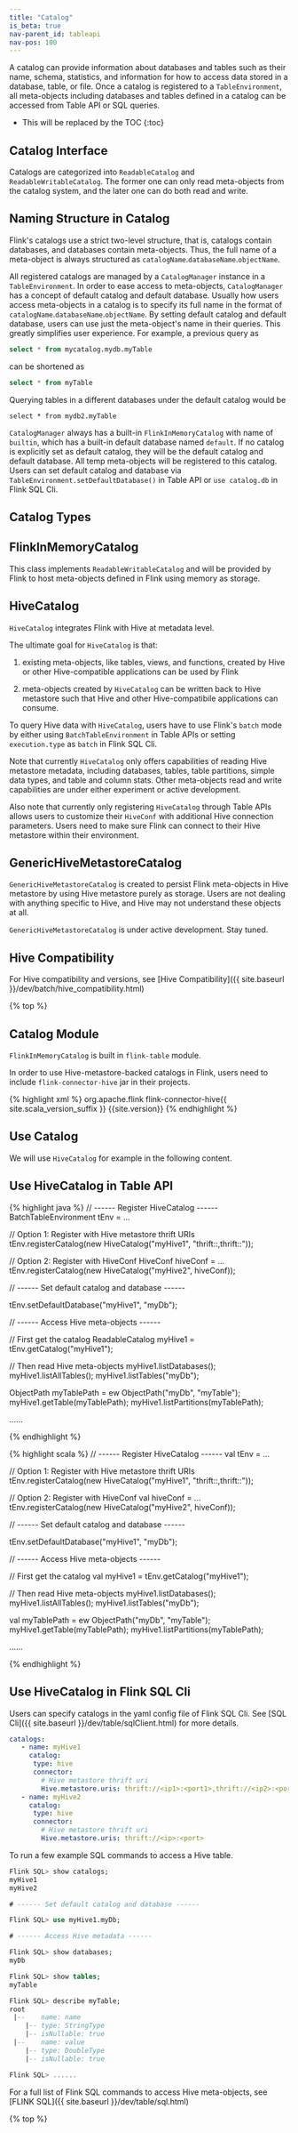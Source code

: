 ```yaml
---
title: "Catalog"
is_beta: true
nav-parent_id: tableapi
nav-pos: 100
---
```

<!--
Licensed to the Apache Software Foundation (ASF) under one
or more contributor license agreements.  See the NOTICE file
distributed with this work for additional information
regarding copyright ownership.  The ASF licenses this file
to you under the Apache License, Version 2.0 (the
"License"); you may not use this file except in compliance
with the License.  You may obtain a copy of the License at

  http://www.apache.org/licenses/LICENSE-2.0

Unless required by applicable law or agreed to in writing,
software distributed under the License is distributed on an
"AS IS" BASIS, WITHOUT WARRANTIES OR CONDITIONS OF ANY
KIND, either express or implied.  See the License for the
specific language governing permissions and limitations
under the License.
-->

A catalog can provide information about databases and tables such as their name, schema, statistics, and information for how to access data stored in a database, table, or file. Once a catalog is registered to a `TableEnvironment`, all meta-objects including databases and tables defined in a catalog can be accessed from Table API or SQL queries.


* This will be replaced by the TOC
{:toc}


Catalog Interface
-----------------

Catalogs are categorized into `ReadableCatalog` and `ReadableWritableCatalog`. The former one can only read meta-objects from the catalog system, and the later one can do both read and write.


Naming Structure in Catalog
---------------------------

Flink's catalogs use a strict two-level structure, that is, catalogs contain databases, and databases contain meta-objects. Thus, the full name of a meta-object is always structured as `catalogName`.`databaseName`.`objectName`.

All registered catalogs are managed by a `CatalogManager` instance in a `TableEnvironment`. In order to ease access to meta-objects, `CatalogManager` has a concept of default catalog and default database. Usually how users access meta-objects in a catalog is to specify its full name in the format of `catalogName`.`databaseName`.`objectName`. By setting default catalog and default database, users can use just the meta-object's name in their queries. This greatly simplifies user experience. For example, a previous query as 

```sql
select * from mycatalog.mydb.myTable
```
 
can be shortened as 

```sql
select * from myTable
```

Querying tables in a different databases under the default catalog would be 

```
select * from mydb2.myTable
```

`CatalogManager` always has a built-in `FlinkInMemoryCatalog` with name of `builtin`, which has a built-in default database named `default`. If no catalog is explicitly set as default catalog, they will be the default catalog and default database. All temp meta-objects will be registered to this catalog. Users can set default catalog and database via `TableEnvironment.setDefaultDatabase()` in Table API or `use catalog.db` in Flink SQL Cli.

 
Catalog Types
-------------

## FlinkInMemoryCatalog

This class implements `ReadableWritableCatalog` and will be provided by Flink to host meta-objects defined in Flink using memory as storage.

## HiveCatalog

`HiveCatalog` integrates Flink with Hive at metadata level.

The ultimate goal for `HiveCatalog` is that: 

1. existing meta-objects, like tables, views, and functions, created by Hive or other Hive-compatible applications can be used by Flink

2. meta-objects created by `HiveCatalog` can be written back to Hive metastore such that Hive and other Hive-compatibile applications can consume.

To query Hive data with `HiveCatalog`, users have to use Flink's `batch` mode by either using `BatchTableEnvironment` in Table APIs or setting `execution.type` as `batch` in Flink SQL Cli.

Note that currently `HiveCatalog` only offers capabilities of reading Hive metastore metadata, including databases, tables, table partitions, simple data types, and table and column stats. Other meta-objects read and write capabilities are under either experiment or active development.

Also note that currently only registering `HiveCatalog` through Table APIs allows users to customize their `HiveConf` with additional Hive connection parameters. Users need to make sure Flink can connect to their Hive metastore within their environment.
 
## GenericHiveMetastoreCatalog

`GenericHiveMetastoreCatalog` is created to persist Flink meta-objects in Hive metastore by using Hive metastore purely as storage. Users are not dealing with anything specific to Hive, and Hive may not understand these objects at all.

`GenericHiveMetastoreCatalog` is under active development. Stay tuned.


## Hive Compatibility

For Hive compatibility and versions, see [Hive Compatibility]({{ site.baseurl }}/dev/batch/hive_compatibility.html)

{% top %}

Catalog Module
--------------

`FlinkInMemoryCatalog` is built in `flink-table` module.

In order to use Hive-metastore-backed catalogs in Flink, users need to include `flink-connector-hive` jar in their projects.

{% highlight xml %}
<dependency>
	<groupId>org.apache.flink</groupId>
	<artifactId>flink-connector-hive{{ site.scala_version_suffix }}</artifactId>
	<version>{{site.version}}</version>
</dependency>
{% endhighlight %}


Use Catalog
-----------

We will use `HiveCatalog` for example in the following content. 

## Use HiveCatalog in Table API

<div class="codetabs" markdown="1">
<div data-lang="java" markdown="1">
{% highlight java %}
//  ------ Register HiveCatalog ------
BatchTableEnvironment tEnv = ...

// Option 1: Register with Hive metastore thrift URIs
tEnv.registerCatalog(new HiveCatalog("myHive1", "thrift:<myip1>:<myport1>,thrift:<myip2>:<myport2>"));

// Option 2: Register with HiveConf
HiveConf hiveConf = ...
tEnv.registerCatalog(new HiveCatalog("myHive2", hiveConf));


// ------ Set default catalog and database ------

tEnv.setDefaultDatabase("myHive1", "myDb");


// ------ Access Hive meta-objects ------

// First get the catalog
ReadableCatalog myHive1 = tEnv.getCatalog("myHive1");

// Then read Hive meta-objects
myHive1.listDatabases();
myHive1.listAllTables();
myHive1.listTables("myDb");

ObjectPath myTablePath = ew ObjectPath("myDb", "myTable");
myHive1.getTable(myTablePath);
myHive1.listPartitions(myTablePath);

......

{% endhighlight %}
</div>

<div data-lang="scala" markdown="1">
{% highlight scala %}
//  ------ Register HiveCatalog ------
val tEnv = ...

// Option 1: Register with Hive metastore thrift URIs
tEnv.registerCatalog(new HiveCatalog("myHive1", "thrift:<myip1>:<myport1>,thrift:<myip2>:<myport2>"));

// Option 2: Register with HiveConf
val hiveConf = ...
tEnv.registerCatalog(new HiveCatalog("myHive2", hiveConf));


// ------ Set default catalog and database ------

tEnv.setDefaultDatabase("myHive1", "myDb");


// ------ Access Hive meta-objects ------

// First get the catalog
val myHive1 = tEnv.getCatalog("myHive1");

// Then read Hive meta-objects
myHive1.listDatabases();
myHive1.listAllTables();
myHive1.listTables("myDb");

val myTablePath = ew ObjectPath("myDb", "myTable");
myHive1.getTable(myTablePath);
myHive1.listPartitions(myTablePath);

......


{% endhighlight %}
</div>
</div>



## Use HiveCatalog in Flink SQL Cli

Users can specify catalogs in the yaml config file of Flink SQL Cli. See [SQL Cli]({{ site.baseurl }}/dev/table/sqlClient.html) for more details.

```yaml
catalogs:
   - name: myHive1
     catalog:
      type: hive
      connector:
        # Hive metastore thrift uri
        Hive.metastore.uris: thrift://<ip1>:<port1>,thrift://<ip2>:<port2>
   - name: myHive2
     catalog:
      type: hive
      connector:
        # Hive metastore thrift uri
        Hive.metastore.uris: thrift://<ip>:<port>
```

To run a few example SQL commands to access a Hive table.

```sql
Flink SQL> show catalogs;
myHive1
myHive2

# ------ Set default catalog and database ------

Flink SQL> use myHive1.myDb;

# ------ Access Hive metadata ------

Flink SQL> show databases;
myDb

Flink SQL> show tables;
myTable

Flink SQL> describe myTable;
root
 |--    name: name
    |-- type: StringType
    |-- isNullable: true
 |--    name: value
    |-- type: DoubleType
    |-- isNullable: true

Flink SQL> ......


```

For a full list of Flink SQL commands to access Hive meta-objects, see [FLINK SQL]({{ site.baseurl }}/dev/table/sql.html)


{% top %}
